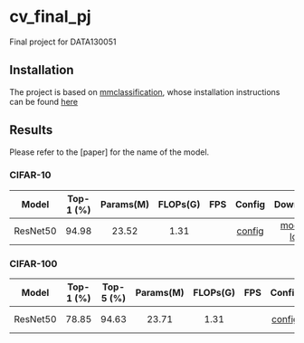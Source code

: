 # cv_final_pj
Final project for DATA130051

## Installation
The project is based on [mmclassification](https://github.com/open-mmlab/mmclassification), whose installation instructions can be found [here](https://github.com/open-mmlab/mmclassification/blob/master/docs/install.md)

## Results
Please refer to the [paper] for the name of the model.

### CIFAR-10
| Model    | Top-1 (%) | Params(M) | FLOPs(G) | FPS | Config                                         | Download                                       |
| :------: | :-------: | :-------: | :------: | :-: |:---------------------------------------------: | :-------------------------------------------:  |
| ResNet50 | 94.98     | 23.52     | 1.31     |     | [config](./configs/custom/resnet50_cifar10.py) | [model](https://drive.google.com/file/d/13tIdoBmxKD_V93CCI30kYAOvFqOxnrsq/view?usp=sharing) \| [log](./log/log_resnet50_cifar10.json) |

### CIFAR-100
| Model    | Top-1 (%) | Top-5 (%) |  Params(M) | FLOPs(G) | FPS | Config                                         | Download                                       |
| :------: | :-------: | :-------: | :--------: | :------: | :-: |:---------------------------------------------: | :-------------------------------------------:  |
| ResNet50 | 78.85     | 94.63     | 23.71      | 1.31     |     | [config](./configs/custom/resnet50_cifar100.py) | [model](https://drive.google.com/file/d/13tIdoBmxKD_V93CCI30kYAOvFqOxnrsq/view?usp=sharing) \| [log](./log/log_resnet50_cifar100.json) |
